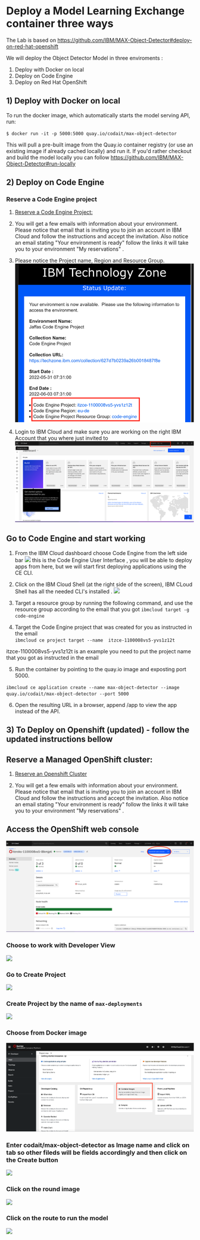 # Deploy a Model Learning Exchange container three ways

The Lab is based on <https://github.com/IBM/MAX-Object-Detector#deploy-on-red-hat-openshift> 

We will deploy the Object Detector Model in three enviroments :

1. Deploy with Docker on local 
1. Deploy on Code Engine  
1. Deploy on Red Hat OpenShift  

## 1) Deploy with Docker on local

To run the docker image, which automatically starts the model serving API, run:

`$ docker run -it -p 5000:5000 quay.io/codait/max-object-detector`

This will pull a pre-built image from the Quay.io container registry (or use an existing image if already cached locally) and run it. If you'd rather checkout and build the model locally you can follow  <https://github.com/IBM/MAX-Object-Detector#run-locally>

## 2) Deploy on Code Engine

### Reserve a Code Engine project

1. [Reserve a Code Engine Project:](techzone.md)

2. You will get a few emails with information about your environment. Please notice that email that is inviting you to join an account in IBM Cloud  and follow the instructions and accept the invitation. Also notice an email stating "Your environment is ready"  follow the links it will take you to your environment "My reservations" .
3. Please notice the Project name, Region and Resource Group. 
![](README_IMAGES/env.png)
3. Login to IBM Cloud and make sure you are working on the right IBM Account that you where just invited to 
![](README_IMAGES/account.png)

## Go to Code Engine and start working
 
1. From the IBM Cloud dashboard choose Code Engine from the left side bar 
![](README_IMAGES/GoToCE.png)
this is the Code Engine User Interface , you will be able to deploy apps from here, but we will start first deploying applications using the CE CLI.
2. Click on the  IBM Cloud Shell (at the right side of the screen), IBM CLoud Shell has all the needed CLI's installed .
![](README_IMAGES/gotocli.png)  
3. Target a resource group by running the following command, and use the resource group according to the email that you got
`ibmcloud target -g code-engine`
  
4. Target the  Code Engine  project that was created for you as instructed in the email  
`ibmcloud ce project target --name  itzce-1100008vs5-yvs1z12t`

itzce-1100008vs5-yvs1z12t is an example you need to put the project name that you got as instructed in the email 

5. Run the container by pointing to the quay.io image and exposting port 5000.

`ibmcloud ce application create --name max-object-detector --image quay.io/codait/max-object-detector --port 5000`

6. Open the resulting URL in a browser, append /app to view the app instead of the API.

## 3) To Deploy on Openshift (updated)  - follow the updated instructions bellow 

## Reserve a Managed OpenShift cluster:

1. [Reserve an Openshift Cluster](https://techzone.ibm.com/collection/custom-roks-vmware-requests)

2. You will get a few emails with information about your environment. Please notice that email that is inviting you to join an account in IBM Cloud  and follow the instructions and accept the invitation. Also notice an email stating "Your environment is ready"  follow the links it will take you to your environment "My reservations" .

## Access the OpenShift web console  

![](README_IMAGES/ROKS.png)

### Choose to work with Developer View

![](README_IMAGES/DeveloperView3.png)

### Go to Create Project

![](README_IMAGES/GoCreateProject.png)

### Create Project by the name of `max-deployments`

![](README_IMAGES/CreateProject.png)

### Choose from Docker image

![](README_IMAGES/choose.png)

### Enter codait/max-object-detector as Image name and click on tab so other fileds will be fields accordingly and then click on the Create button

![](README_IMAGES/DeployImage.png)

### Click on the round image 

![](README_IMAGES/FindRoute.png)

### Click on the route to run the model

![](README_IMAGES/ClickOnRoute.png)
